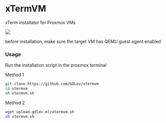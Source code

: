 # xTermVM
xTerm installator for Proxmox VMs


![](install.gif)


before installation, make sure the target VM has QEMU guest agent enabled 
### Usage
Run the installation script in the proxmox terminal 

Method 1
``` sh
git clone https://github.com/GDLev/xtermvm
cd xtermvm
sh xtermvm.sh
```
Method 2
``` sh
wget upload.gdlev.ml/xtermvm.sh 
sh xtermvm.sh
```
